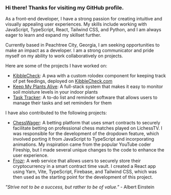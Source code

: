 ### Hi there! Thanks for visiting my GitHub profile.

As a front-end developer, I have a strong passion for creating intuitive and visually appealing user experiences. My skills include working with JavaScript, TypeScript, React, Tailwind CSS, and Python, and I am always eager to learn and expand my skillset further.

Currently based in Peachtree City, Georgia, I am seeking opportunities to make an impact as a developer. I am a strong communicator and pride myself on my ability to work collaboratively on projects.

Here are some of the projects I have worked on: 
- [KibbleCheck](https://github.com/spaceC00kie/has-the-dog-been-fed): A pwa with a custom rolodex component for keeping track of pet feedings, deployed on [KibbleCheck.com](https://kibblecheck.com/)
- [Keep My Plants Alive](https://github.com/spaceC00kie/keep-my-plants-alive): A full-stack system that makes it easy to monitor soil moisture levels in your indoor plants
- [Task Tracker](https://github.com/spaceC00kie/task-tracker): A to-do list and reminder software that allows users to manage their tasks and set reminders for them

I have also contributed to the following projects:
- [ChessWager](https://github.com/geektechniquestudios/ChessWager): A betting platform that uses smart contracts to securely facilitate betting on professional chess matches played on LichessTV. I was responsible for the development of the dropdown feature, which involved porting it from JavaScript to TypeScript and incorporating animations. My inspiration came from the popular YouTube coder Fireship, but I made several unique changes to the code to enhance the user experience.
- [Frozr](https://github.com/geektechniquestudios/Frozr): A web service that allows users to securely store their cryptocurrency in a smart contract time vault. I created a React app using Yarn, Vite, TypeScript, Firebase, and Tailwind CSS, which was then used as the starting point for the development of this project.

*"Strive not to be a success, but rather to be of value."* - Albert Einstein

